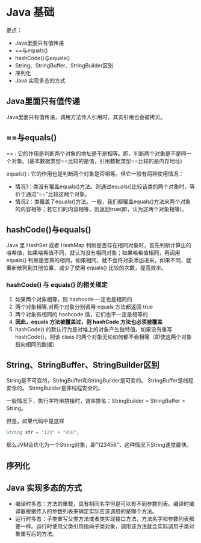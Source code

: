 # Java 基础

要点：

- Java里面只有值传递
- ==与equals()
- hashCode()与equals()
- String、StringBuffer、StringBuilder区别
- 序列化
- Java 实现多态的方式

## Java里面只有值传递

Java里面只有值传递，调用方法传入引用时，其实引用也会被拷贝。

## ==与equals()

== : 它的作用是判断两个对象的地址是不是相等。即，判断两个对象是不是同一个对象。(基本数据类型==比较的是值，引用数据类型==比较的是内存地址)

equals() : 它的作用也是判断两个对象是否相等。但它一般有两种使用情况：

- 情况1：类没有覆盖equals()方法。则通过equals()比较该类的两个对象时，等价于通过“==”比较这两个对象。
- 情况2：类覆盖了equals()方法。一般，我们都覆盖equals()方法来两个对象的内容相等；若它们的内容相等，则返回true(即，认为这两个对象相等)。

## hashCode()与equals()

Java 里 HashSet 或者 HashMap 判断是否存在相同对象时，首先判断计算出的哈希值，如果哈希值不同，就认为没有相同对象；如果哈希值相同，再调用 equals() 判断是否真的相同，如果相同，就不会将对象添加进来，如果不同，就重新散列到其他位置，减少了使用 equals() 比较的次数，提高效率。

### hashCode() 与 equals() 的相关规定

1. 如果两个对象相等，则 hashcode 一定也是相同的
2. 两个对象相等,对两个对象分别调用 equals 方法都返回 true
3. 两个对象有相同的 hashcode 值，它们也不一定是相等的
4. **因此，equals 方法被覆盖过，则 hashCode 方法也必须被覆盖**
5. hashCode() 的默认行为是对堆上的对象产生独特值。如果没有重写hashCode()，则该 class 的两个对象无论如何都不会相等（即使这两个对象指向相同的数据）

## String、StringBuffer、StringBuilder区别

String是不可变的，StringBuffer和StringBuilder是可变的。
StringBuffer是线程安全的。
StringBuilder是非线程安全的。

一般情况下，执行字符串拼接时，效率排名：StringBuilder > StringBuffer > String。

但是，如果代码中是这样

```java
String str = "123" + "456";
```

那么JVM会优化为一个String对象，即"123456"，这种情况下String速度最快。

## 序列化

## Java 实现多态的方式

- 编译时多态：方法的重载，具有相同名字但是可以有不同参数列表。编译时编译器根据传入的参数列表来确定实际应该调用的是哪个方法。
- 运行时多态：子类重写父类方法或者类实现接口方法，方法名字和参数列表都要一样。运行时使用父类引用指向子类对象，调用该方法就会实际调用子类对象重写后的方法。

